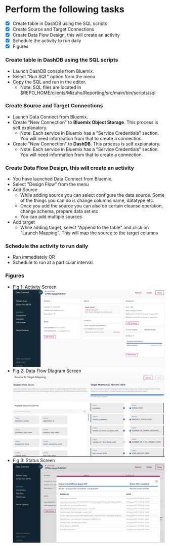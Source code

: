 # Perform the following tasks
- [x] Create table in DashDB using the SQL scripts
- [x] Create Source and Target Connections 
- [x] Create Data Flow Design, this will create an activity
- [x] Schedule the activity to run daily
- [x] Figures

### Create table in DashDB using the SQL scripts
- Launch DashDB console from Bluemix.
- Select "Run SQL" option form the menu
- Copy the SQL and run in the editor. 
  - Note: SQL files are located in $REPO_HOME/clients/Mizuho/Reporting/src/main/bin/scripts/sql
  
### Create Source and Target Connections 
- Launch Data Connect from Bluemix.
- Create "New Connection" to **Bluemix Object Storage**. This process is self explanatory. 
  - Note: Each service in Bluemix has a "Service Credentials" section. You will need information from that to create a connection.
- Create "New Connection" to **DashDB**. This process is self explanatory.   
  - Note: Each service in Bluemix has a "Service Credentials" section. You will need information from that to create a connection.
  
### Create Data Flow Design, this will create an activity
- You have launched Data Connect from Bluemix.
- Select "Design Flow" from the menu
- Add Source
  - While adding source you can select configure the data source. Some of the things you can do is change columns name, datatype etc.
  - Once you add the source you can also do certain cleanse operation, change schema, prepare data set etc
  - You can add multiple sources
- Add target
  - While adding target, select "Append to the table" and click on "Launch Mapping". This will map the source to the target columns

### Schedule the activity to run daily
- Run immediately OR
- Schedule to run at a particular interval.
  
### Figures
- Fig 1: Activity Screen
  <img src="https://github.com/arunwagle/DemoRepo/blob/master/clients/Mizuho/images/DC_Activity.png">
- Fig 2: Data Flow Diagram Screen
  <img src="https://github.com/arunwagle/DemoRepo/blob/master/clients/Mizuho/images/DC_DFD.png">
- Fig 3: Status Screen
  <img src="https://github.com/arunwagle/DemoRepo/blob/master/clients/Mizuho/images/DC_Spark.png">
  
